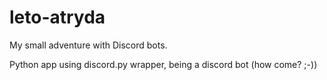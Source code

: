 # leto-atryda
My small adventure with Discord bots.

Python app using discord.py wrapper, being a discord bot (how come? ;-))
